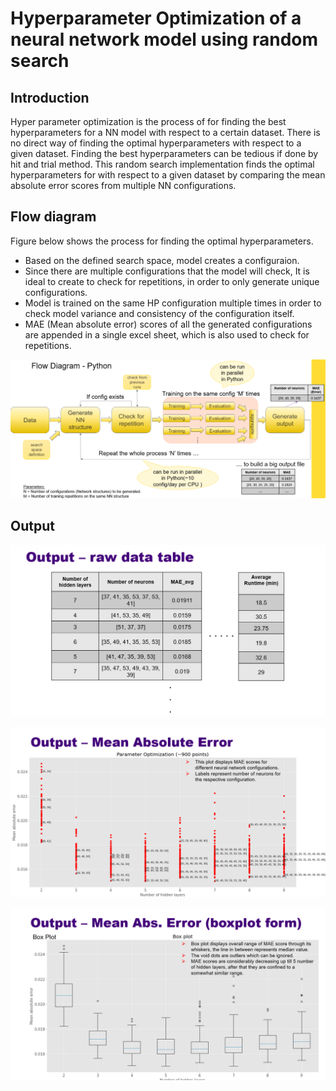 # Hyperparameter Optimization of a neural network model using random search

## Introduction
Hyper parameter optimization is the process of for finding the best hyperparameters for a NN model with respect to a certain dataset. There is no direct way of finding the optimal hyperparameters with respect to a given dataset. Finding the best hyperparameters can be tedious if done by hit and trial method. This random search implementation finds the optimal hyperparameters for with respect to a given dataset by comparing the mean absolute error scores from multiple NN configurations.
## Flow diagram
Figure below shows the process for finding the optimal hyperparameters.
- Based on the defined search space, model creates a configuraion.
- Since there are multiple configurations that the model will check, It is ideal to create to check for repetitions, in order to only generate unique configurations.
- Model is trained on the same HP configuration multiple times in order to check model variance and consistency of the configuration itself.
- MAE (Mean absolute error) scores of all the generated configurations are appended in a single excel sheet, which is also used to check for repetitions. 

![ScreenShot](https://github.com/HananKhan7/Projects/blob/main/Hyperparamater_Optimization_of_neural_network_using_random_search/plots/Flow_diagram.png)

## Output
![ScreenShot](https://github.com/HananKhan7/Projects/blob/main/Hyperparamater_Optimization_of_neural_network_using_random_search/plots/Excel%20output.png)

![ScreenShot](https://github.com/HananKhan7/Projects/blob/main/Hyperparamater_Optimization_of_neural_network_using_random_search/plots/hl_score_plot.png)

![ScreenShot](https://github.com/HananKhan7/Projects/blob/main/Hyperparamater_Optimization_of_neural_network_using_random_search/plots/box%20plot.png)

